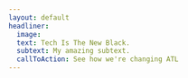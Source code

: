 ```yaml
---
layout: default
headliner:
  image: 
  text: Tech Is The New Black.
  subtext: My amazing subtext.
  callToAction: See how we're changing ATL
---
```

